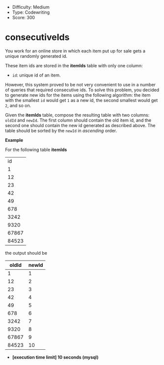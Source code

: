 - Difficulty: Medium
- Type: Codewriting
- Score: 300

# consecutiveIds

You work for an online store in which each item put up for sale gets a unique randomly generated id.

These item ids are stored in the **itemIds** table with only one column:

- `id`: unique id of an item.

However, this system proved to be not very convenient to use in a number of queries that required consecutive ids. To solve this problem, you decided to generate new ids for the items using the following algorithm: the item with the smallest `id` would get `1` as a new id, the second smallest would get `2`, and so on.

Given the **itemIds** table, compose the resulting table with two columns: `oldId` and `newId`. The first column should contain the old item id, and the second one should contain the new id generated as described above. The table should be sorted by the `newId` in *ascending* order.

**Example**

For the following table **itemIds**

|       |
| ----- |
| id    |
| 1     |
| 12    |
| 23    |
| 42    |
| 49    |
| 678   |
| 3242  |
| 9320  |
| 67867 |
| 84523 |

the output should be

| oldId | newId |
| ----- | ----- |
| 1     | 1     |
| 12    | 2     |
| 23    | 3     |
| 42    | 4     |
| 49    | 5     |
| 678   | 6     |
| 3242  | 7     |
| 9320  | 8     |
| 67867 | 9     |
| 84523 | 10    |

- **[execution time limit] 10 seconds (mysql)**